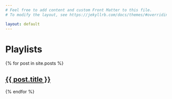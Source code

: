 ```yaml
---
# Feel free to add content and custom Front Matter to this file.
# To modify the layout, see https://jekyllrb.com/docs/themes/#overriding-theme-defaults

layout: default
---
```


# Playlists

{% for post in site.posts %}
  <h2><a href="{{ post.url }}">{{ post.title }}</a></h2>
{% endfor %}